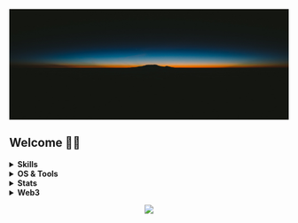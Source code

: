 
 <img src="img/sun.jpg" width = "1200" height = "200" alt="sun" align=center />

## Welcome :face_in_clouds: 

</details>

<details>
  <summary><b>Skills</b></summary>

![C++](https://img.shields.io/badge/c++%20-%2300599C.svg?&style=for-the-badge&logo=c%2B%2B&ogoColor=white)
![Python](https://img.shields.io/badge/python%20-%2314354C.svg?&style=for-the-badge&logo=python&logoColor=white)
![Rust](https://img.shields.io/badge/rust-%23000000.svg?style=for-the-badge&logo=rust&logoColor=white)
![Go](https://img.shields.io/badge/go-%2300ADD8.svg?style=for-the-badge&logo=go&logoColor=white)

![JS](https://img.shields.io/badge/javascript%20-%23323330.svg?&style=for-the-badge&logo=javascript&logoColor=%23F7DF1E)
![HTML5](https://img.shields.io/badge/html5%20-%23E34F26.svg?&style=for-the-badge&logo=html5&logoColor=white)
![SHELL](https://img.shields.io/badge/shell_script%20-%23121011.svg?&style=for-the-badge&logo=gnu-bash&logoColor=white)
![WEB3JS](https://img.shields.io/badge/Web3.js-F16822.svg?style=for-the-badge&logo=web3dotjs&logoColor=white)
![Solidity](https://img.shields.io/badge/Solidity-%23363636.svg?style=for-the-badge&logo=solidity&logoColor=white)
![YAML](https://img.shields.io/badge/yaml-%23ffffff.svg?style=for-the-badge&logo=yaml&logoColor=151515)

</details>


<details>
  <summary><b>OS & Tools</b></summary>

![Linux](https://img.shields.io/badge/-Linux-FCC624?logo=Linux&style=for-the-badge&logoColor=black)
![Mac_OS](https://img.shields.io/badge/-Mac_OS-999999?logo=Apple&style=for-the-badge&logoColor=white)

![vim](https://img.shields.io/badge/-vim-019733?logo=Vim&style=for-the-badge&logoColor=white)
![CLion](https://img.shields.io/badge/CLion-black?style=for-the-badge&logo=clion&logoColor=white)
![GoLand](https://img.shields.io/badge/GoLand-0f0f0f?&style=for-the-badge&logo=goland&logoColor=white)
![PyCharm](https://img.shields.io/badge/pycharm-143?style=for-the-badge&logo=pycharm&logoColor=black&color=black&labelColor=green)
![RStudio](https://img.shields.io/badge/RStudio-4285F4?style=for-the-badge&logo=rstudio&logoColor=white)
![WebStorm](https://img.shields.io/badge/webstorm-143?style=for-the-badge&logo=webstorm&logoColor=white&color=black)

![Git](https://img.shields.io/badge/-Git-F05032?logo=Git&style=for-the-badge&logoColor=white)
![Github](https://img.shields.io/badge/-Github-181717?logo=Github&style=for-the-badge&logoColor=white)
![Vercel](https://img.shields.io/badge/-vercel-000000?logo=Vercel&style=for-the-badge&logoColor=white)
![MYSQL](https://img.shields.io/badge/mysql-%2300f.svg?&style=for-the-badge&logo=mysql&logoColor=white)

</details>


<details>
  <summary><b>Stats</b></summary>

![6923403's github stats](https://github-readme-stats.vercel.app/api?username=6923403&show_icons=true&theme=dracula)

</details>

<details>
  <summary><b>Web3</b></summary>
 
![Bitcoin](https://img.shields.io/badge/Bitcoin-000?style=for-the-badge&logo=bitcoin&logoColor=white)
![Ethereum](https://img.shields.io/badge/Ethereum-3C3C3D?style=for-the-badge&logo=Ethereum&logoColor=white)
![Dogecoin](https://img.shields.io/badge/dogecoin-B59A30?style=for-the-badge&logo=dogecoin&logoColor=white)
![Bitcoin Cash](https://img.shields.io/badge/Bitcoin%20Cash-0AC18E?style=for-the-badge&logo=Bitcoin%20Cash&logoColor=white) 
 
[![Doubler](img/dbr1.png "Doubler")](https://testnet.doubler.pro/)   *AND*  [![TEA](img/tea1.png "TEA")](https://tea.xyz/)

- *BTC: **bc1psslnqgerdv9cjcedf4884j20g0knc2qk80jcz8yl4emnc89u6wjq2uezcy***
  
- *EVM: **0xAC637cD97c2CCD38816777C250aC844A6A1C2d12***

- *DOGE: **DFw9KiiojkSGuAKuQnNWx4ffej3cuBv1m2***

- *BCH: **qzrurpnd84u63d90r3scr8ydp25gpc0kjv8gydha7l***

</details>

<p align="center">
  <img src="https://capsule-render.vercel.app/api?type=waving&color=gradient&height=60&section=footer"/>
</p>
